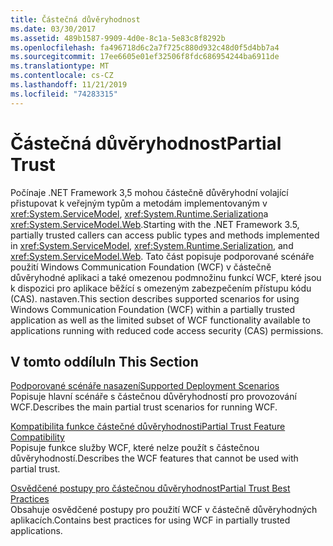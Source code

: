 ```yaml
---
title: Částečná důvěryhodnost
ms.date: 03/30/2017
ms.assetid: 489b1587-9909-4d0e-8c1a-5e83c8f8292b
ms.openlocfilehash: fa496718d6c2a7f725c880d932c48d0f5d4bb7a4
ms.sourcegitcommit: 17ee6605e01ef32506f8fdc686954244ba6911de
ms.translationtype: MT
ms.contentlocale: cs-CZ
ms.lasthandoff: 11/21/2019
ms.locfileid: "74283315"
---
```

# <a name="partial-trust"></a><span data-ttu-id="8cd81-102">Částečná důvěryhodnost</span><span class="sxs-lookup"><span data-stu-id="8cd81-102">Partial Trust</span></span>

<span data-ttu-id="8cd81-103">Počínaje .NET Framework 3,5 mohou částečně důvěryhodní volající přistupovat k veřejným typům a metodám implementovaným v <xref:System.ServiceModel>, <xref:System.Runtime.Serialization>a <xref:System.ServiceModel.Web>.</span><span class="sxs-lookup"><span data-stu-id="8cd81-103">Starting with the .NET Framework 3.5, partially trusted callers can access public types and methods implemented in <xref:System.ServiceModel>, <xref:System.Runtime.Serialization>, and <xref:System.ServiceModel.Web>.</span></span> <span data-ttu-id="8cd81-104">Tato část popisuje podporované scénáře použití Windows Communication Foundation (WCF) v částečně důvěryhodné aplikaci a také omezenou podmnožinu funkcí WCF, které jsou k dispozici pro aplikace běžící s omezeným zabezpečením přístupu kódu (CAS). nastaven.</span><span class="sxs-lookup"><span data-stu-id="8cd81-104">This section describes supported scenarios for using Windows Communication Foundation (WCF) within a partially trusted application as well as the limited subset of WCF functionality available to applications running with reduced code access security (CAS) permissions.</span></span>  
  
## <a name="in-this-section"></a><span data-ttu-id="8cd81-105">V tomto oddílu</span><span class="sxs-lookup"><span data-stu-id="8cd81-105">In This Section</span></span>  
 [<span data-ttu-id="8cd81-106">Podporované scénáře nasazení</span><span class="sxs-lookup"><span data-stu-id="8cd81-106">Supported Deployment Scenarios</span></span>](../../../../docs/framework/wcf/feature-details/supported-deployment-scenarios.md)  
 <span data-ttu-id="8cd81-107">Popisuje hlavní scénáře s částečnou důvěryhodností pro provozování WCF.</span><span class="sxs-lookup"><span data-stu-id="8cd81-107">Describes the main partial trust scenarios for running WCF.</span></span>  
  
 [<span data-ttu-id="8cd81-108">Kompatibilita funkce částečné důvěryhodnosti</span><span class="sxs-lookup"><span data-stu-id="8cd81-108">Partial Trust Feature Compatibility</span></span>](../../../../docs/framework/wcf/feature-details/partial-trust-feature-compatibility.md)  
 <span data-ttu-id="8cd81-109">Popisuje funkce služby WCF, které nelze použít s částečnou důvěryhodností.</span><span class="sxs-lookup"><span data-stu-id="8cd81-109">Describes the WCF features that cannot be used with partial trust.</span></span>  
  
 [<span data-ttu-id="8cd81-110">Osvědčené postupy pro částečnou důvěryhodnost</span><span class="sxs-lookup"><span data-stu-id="8cd81-110">Partial Trust Best Practices</span></span>](../../../../docs/framework/wcf/feature-details/partial-trust-best-practices.md)  
 <span data-ttu-id="8cd81-111">Obsahuje osvědčené postupy pro použití WCF v částečně důvěryhodných aplikacích.</span><span class="sxs-lookup"><span data-stu-id="8cd81-111">Contains best practices for using WCF in partially trusted applications.</span></span>
